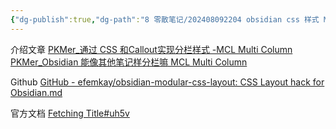 ```yaml
---
{"dg-publish":true,"dg-path":"8 零散笔记/202408092204 obsidian css 样式 MCL.md","permalink":"/8 零散笔记/202408092204 obsidian css 样式 MCL/","created":"2024-08-09","updated":"2024-08-09"}
---
```



介绍文章
[PKMer\_通过 CSS 和Callout实现分栏样式 -MCL Multi Column](https://pkmer.cn/Pkmer-Docs/10-obsidian/obsidian%E5%A4%96%E8%A7%82/css-%E7%89%87%E6%AE%B5/obsidian%E6%A0%B7%E5%BC%8F-mcl-multi-column/)
[PKMer\_Obsidian 能像其他笔记样分栏嘛 MCL Multi Column](https://pkmer.cn/Pkmer-Docs/10-obsidian/obsidian%E4%BD%BF%E7%94%A8%E6%8A%80%E5%B7%A7/obsidian%E8%83%BD%E5%83%8F%E5%85%B6%E4%BB%96%E7%AC%94%E8%AE%B0%E6%A0%B7%E5%88%86%E6%A0%8F%E5%98%9B/)

Github [GitHub - efemkay/obsidian-modular-css-layout: CSS Layout hack for Obsidian.md](https://github.com/efemkay/obsidian-modular-css-layout)

官方文档 [Fetching Title#uh5v](https://efemkay.github.io/obsidian-modular-css-layout/)